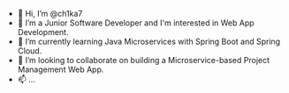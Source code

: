 - 👋 Hi, I’m @ch1ka7
- 👀 I’m a Junior Software Developer and I'm interested in Web App Development.
- 🌱 I’m currently learning Java Microservices with Spring Boot and Spring Cloud.
- 💞️ I’m looking to collaborate on building a Microservice-based Project Management Web App.
- 📫 ...

<!---
ch1ka7/ch1ka7 is a ✨ special ✨ repository because its `README.md` (this file) appears on your GitHub profile.
You can click the Preview link to take a look at your changes.
--->
